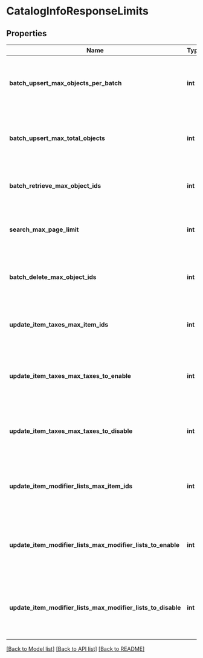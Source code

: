 # CatalogInfoResponseLimits

## Properties
Name | Type | Description | Notes
------------ | ------------- | ------------- | -------------
**batch_upsert_max_objects_per_batch** | **int** | The maximum number of objects that may appear within a single batch in a &#x60;/v2/catalog/batch-upsert&#x60; request. | [optional] 
**batch_upsert_max_total_objects** | **int** | The maximum number of objects that may appear across all batches in a &#x60;/v2/catalog/batch-upsert&#x60; request. | [optional] 
**batch_retrieve_max_object_ids** | **int** | The maximum number of object IDs that may appear in a &#x60;/v2/catalog/batch-retrieve&#x60; request. | [optional] 
**search_max_page_limit** | **int** | The maximum number of results that may be returned in a page of a &#x60;/v2/catalog/search&#x60; response. | [optional] 
**batch_delete_max_object_ids** | **int** | The maximum number of object IDs that may be included in a single &#x60;/v2/catalog/batch-delete&#x60; request. | [optional] 
**update_item_taxes_max_item_ids** | **int** | The maximum number of item IDs that may be included in a single &#x60;/v2/catalog/update-item-taxes&#x60; request. | [optional] 
**update_item_taxes_max_taxes_to_enable** | **int** | The maximum number of tax IDs to be enabled that may be included in a single &#x60;/v2/catalog/update-item-taxes&#x60; request. | [optional] 
**update_item_taxes_max_taxes_to_disable** | **int** | The maximum number of tax IDs to be disabled that may be included in a single &#x60;/v2/catalog/update-item-taxes&#x60; request. | [optional] 
**update_item_modifier_lists_max_item_ids** | **int** | The maximum number of item IDs that may be included in a single &#x60;/v2/catalog/update-item-modifier-lists&#x60; request. | [optional] 
**update_item_modifier_lists_max_modifier_lists_to_enable** | **int** | The maximum number of modifier list IDs to be enabled that may be included in a single &#x60;/v2/catalog/update-item-modifier-lists&#x60; request. | [optional] 
**update_item_modifier_lists_max_modifier_lists_to_disable** | **int** | The maximum number of modifier list IDs to be disabled that may be included in a single &#x60;/v2/catalog/update-item-modifier-lists&#x60; request. | [optional] 

[[Back to Model list]](../README.md#documentation-for-models) [[Back to API list]](../README.md#documentation-for-api-endpoints) [[Back to README]](../README.md)


